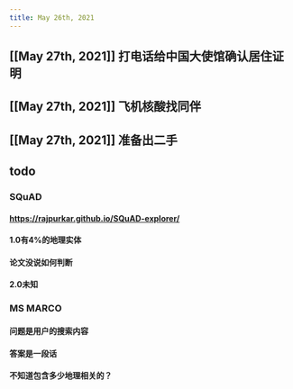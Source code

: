 ```yaml
---
title: May 26th, 2021
---
```


## [[May 27th, 2021]] 打电话给中国大使馆确认居住证明
## [[May 27th, 2021]] 飞机核酸找同伴
## [[May 27th, 2021]] 准备出二手
## todo
### SQuAD
#### https://rajpurkar.github.io/SQuAD-explorer/
#### 1.0有4%的地理实体
#### 论文没说如何判断
#### 2.0未知
### MS MARCO
#### 问题是用户的搜索内容
#### 答案是一段话
#### 不知道包含多少地理相关的？
